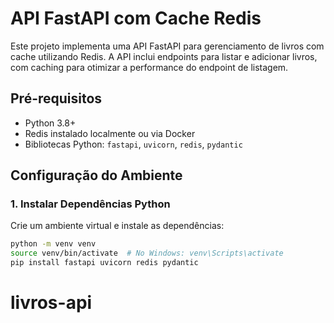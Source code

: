 # API FastAPI com Cache Redis

Este projeto implementa uma API FastAPI para gerenciamento de livros com cache utilizando Redis. A API inclui endpoints para listar e adicionar livros, com caching para otimizar a performance do endpoint de listagem.

## Pré-requisitos

- Python 3.8+
- Redis instalado localmente ou via Docker
- Bibliotecas Python: `fastapi`, `uvicorn`, `redis`, `pydantic`

## Configuração do Ambiente

### 1. Instalar Dependências Python

Crie um ambiente virtual e instale as dependências:

```bash
python -m venv venv
source venv/bin/activate  # No Windows: venv\Scripts\activate
pip install fastapi uvicorn redis pydantic
```
# livros-api

